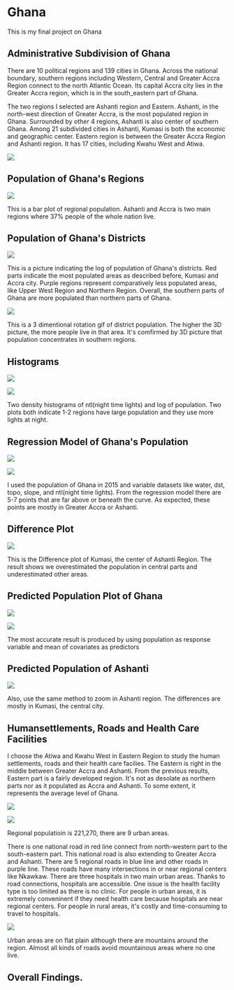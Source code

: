 # Ghana

This is my final project on Ghana

## Administrative Subdivision of Ghana

There are 10 political regions and 139 cities in Ghana. Across the national boundary, southern regions including Western, Central and Greater Accra Region connect to the north Atlantic Ocean. Its capital Accra city lies in the Greater Accra region, which is in the south_eastern part of Ghana. 

The two regions I selected are Ashanti region and Eastern. Ashanti, in the north-west direction of Greater Accra, is the most populated region in Ghana. Surrounded by other 4 regions, Ashanti is also center of southern Ghana. Among 21 subdivided cities in Ashanti, Kumasi
is both the economic and geographic center. Eastern region is between the Greater Accra Region and Ashanti region. It has 17 cities, including Kwahu West and Atiwa.

![](Iguess.png)

## Population of Ghana's Regions

![](GHANA_Task11.png)

This is a bar plot of regional population. Ashanti and Accra is two main regions where 37% people of the whole nation live.

## Population of Ghana's Districts

![](Districts.png)

This is a picture indicating the log of population of Ghana's districts. Red parts indicate the most populated areas as described before, Kumasi and Accra city. Purple regions represent comparatively less populated areas, like Upper West Region and Northern Region. Overall, the southern parts of Ghana are more populated than northern parts of Ghana.

   ![](3dgif.gif)
   
This is a 3 dimentional rotation gif of district population. The higher the 3D picture, the more people live in that area. It's comfirmed by 3D picture that population concentrates in southern regions.
   
## Histograms 

![](project2_ntl.png)

![](Project2_pop15.png)

Two density histograms of ntl(night time lights) and log of population.
Two plots both indicate 1-2 regions have large population and they use more lights at night.

## Regression Model of Ghana's Population

![](stretchgoal.png)

![](catch.PNG)

I used the population of Ghana in 2015 and variable datasets like water, dst, topo, slope, and ntl(night time lights).
From the regression model there are 5-7 points that are far above or beneath the curve. As expected, these points are mostly in Greater Accra or Ashanti.
 
## Difference Plot

![](kumasi_diff.png) 

This is the Difference plot of Kumasi, the center of Ashanti Region. The result shows we overestimated the population in central parts and underestimated other areas.

## Predicted Population Plot of Ghana

![](diff_means.png)

![](3DDifferencePredictorsMeans.PNG)

The most accurate result is produced by using population as response variable and mean of covariates as predictors

## Predicted Population of Ashanti

![](ashanti_diff_means.png)

Also, use the same method to zoom in Ashanti region. The differences are mostly in Kumasi, the central city.

## Humansettlements, Roads and Health Care Facilities

I choose the Atiwa and Kwahu West in Eastern Region to study the human settlements, roads and their health care facilies.
The Eastern is right in the middle between Greater Accra and Ashanti. From the previous results, Eastern part is a fairly developed region. It's not as desolate as northern parts nor as it populated as Accra and Ashanti. To some extent, it represents the average level of Ghana.

![](roads!hospitals!.png)

![](table.PNG)

Regional populatioin is 221,270, there are 9 urban areas.

There is one national road in red line connect from north-western part to the south-eastern part. This national road is also extending to Greater Accra and Ashanti. There are 5 regional roads in blue line and other roads in purple line. These roads have many intersections in or near regional centers like Nkawkaw. There are three hospitals in two main urban areas. Thanks to road connections, hospitals are accessible. One issue is the health facility type is too limited as there is no clinic. For people in urban areas, it is extremely conveninent if they need health care because hospitals are near regional centers. For people in rural areas, it's costly and time-consuming to travel to hospitals.

![](Pro3_3D.gif)

Urban areas are on flat plain although there are mountains around the region.
Almost all kinds of roads avoid mountainous areas where no one live.

## Overall Findings.





